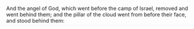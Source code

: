 And the angel of God, which went before the camp of Israel, removed and went behind them; and the pillar of the cloud went from before their face, and stood behind them:
